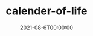 ---
title: "calender-of-life"
summary: ""
tags:
  - 
date: "2021-08-6T00:00:00"
external_link: "https://github.com/thsmit/calender-of-life"
---